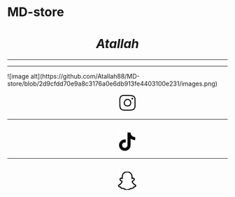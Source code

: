 # MD-store
<html>
<head>

</head>

<body>
<h1 style="text-align:center;"><i>Atallah</i></h1>
<hr>
<hr> 
![image alt](https://github.com/Atallah88/MD-store/blob/2d9cfdd70e9a8c3176a0e6db913fe4403100e231/images.png)  
<pre>
                              <a href="https://www.instagram.com/ia_di8"><img src="https://github.com/Atallah88/MD-store/blob/2d9cfdd70e9a8c3176a0e6db913fe4403100e231/images.png" alt="ia_di8" style="width:42px;height:42px;"></a>
<hr>                             
                              <a href="https://www.tiktok.com/@ia_di8?lang=en"><img src="https://raw.githubusercontent.com/Atallah88/MD-store/1f50132a65a069194a977a74708361aa17348e32/download.png" alt="ia_di8" style="width:42px;height:42px;"></a>
<hr>                          
                              <a href="https://accounts.snapchat.com/v2/welcome"><img src="https://github.com/Atallah88/MD-store/blob/main/download%20(1).png?raw=true" alt="ia_di8" style="width:42px;height:42px;"></a>
</pre>
</body>
</html>

